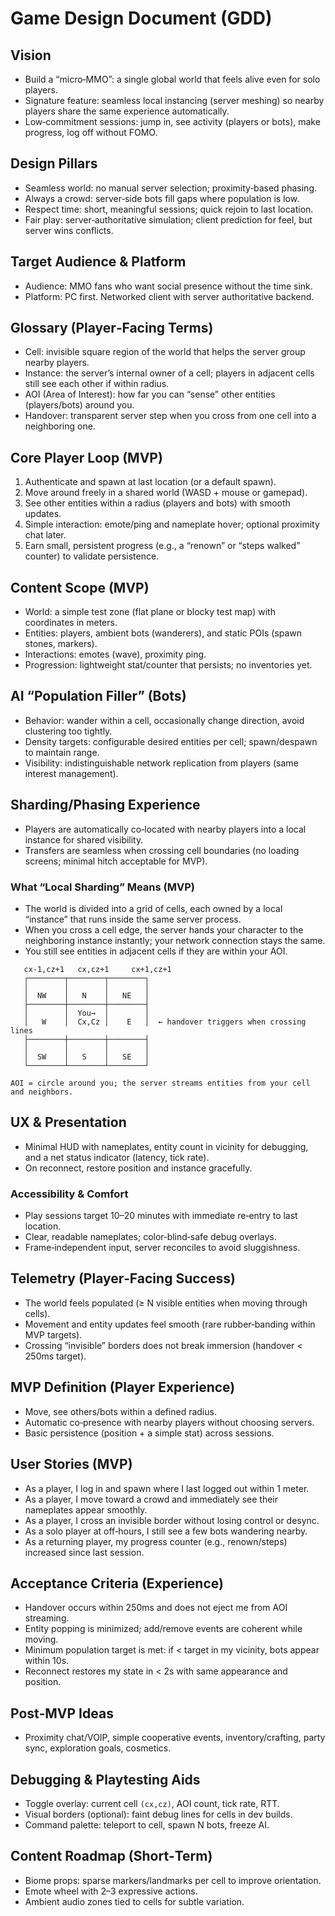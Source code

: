 # Game Design Document (GDD)

## Vision
- Build a “micro‑MMO”: a single global world that feels alive even for solo players.
- Signature feature: seamless local instancing (server meshing) so nearby players share the same experience automatically.
- Low‑commitment sessions: jump in, see activity (players or bots), make progress, log off without FOMO.

## Design Pillars
- Seamless world: no manual server selection; proximity‑based phasing.
- Always a crowd: server‑side bots fill gaps where population is low.
- Respect time: short, meaningful sessions; quick rejoin to last location.
- Fair play: server‑authoritative simulation; client prediction for feel, but server wins conflicts.

## Target Audience & Platform
- Audience: MMO fans who want social presence without the time sink.
- Platform: PC first. Networked client with server authoritative backend.

## Glossary (Player‑Facing Terms)
- Cell: invisible square region of the world that helps the server group nearby players.
- Instance: the server’s internal owner of a cell; players in adjacent cells still see each other if within radius.
- AOI (Area of Interest): how far you can “sense” other entities (players/bots) around you.
- Handover: transparent server step when you cross from one cell into a neighboring one.

## Core Player Loop (MVP)
1. Authenticate and spawn at last location (or a default spawn).
2. Move around freely in a shared world (WASD + mouse or gamepad).
3. See other entities within a radius (players and bots) with smooth updates.
4. Simple interaction: emote/ping and nameplate hover; optional proximity chat later.
5. Earn small, persistent progress (e.g., a “renown” or “steps walked” counter) to validate persistence.

## Content Scope (MVP)
- World: a simple test zone (flat plane or blocky test map) with coordinates in meters.
- Entities: players, ambient bots (wanderers), and static POIs (spawn stones, markers).
- Interactions: emotes (wave), proximity ping.
- Progression: lightweight stat/counter that persists; no inventories yet.

## AI “Population Filler” (Bots)
- Behavior: wander within a cell, occasionally change direction, avoid clustering too tightly.
- Density targets: configurable desired entities per cell; spawn/despawn to maintain range.
- Visibility: indistinguishable network replication from players (same interest management).

## Sharding/Phasing Experience
- Players are automatically co‑located with nearby players into a local instance for shared visibility.
- Transfers are seamless when crossing cell boundaries (no loading screens; minimal hitch acceptable for MVP).

### What “Local Sharding” Means (MVP)
- The world is divided into a grid of cells, each owned by a local “instance” that runs inside the same server process.
- When you cross a cell edge, the server hands your character to the neighboring instance instantly; your network connection stays the same.
- You still see entities in adjacent cells if they are within your AOI.

```
   cx-1,cz+1   cx,cz+1     cx+1,cz+1
   ┌────────┬────────┬────────┐
   │        │        │        │
   │  NW    │   N    │   NE   │
   ├────────┼────────┼────────┤
   │        │  You→  │        │
   │   W    │  Cx,Cz │    E   │  ← handover triggers when crossing lines
   ├────────┼────────┼────────┤
   │        │        │        │
   │  SW    │   S    │   SE   │
   └────────┴────────┴────────┘

AOI = circle around you; the server streams entities from your cell and neighbors.
```

## UX & Presentation
- Minimal HUD with nameplates, entity count in vicinity for debugging, and a net status indicator (latency, tick rate).
- On reconnect, restore position and instance gracefully.

### Accessibility & Comfort
- Play sessions target 10–20 minutes with immediate re‑entry to last location.
- Clear, readable nameplates; color‑blind‑safe debug overlays.
- Frame‑independent input, server reconciles to avoid sluggishness.

## Telemetry (Player‑Facing Success)
- The world feels populated (≥ N visible entities when moving through cells).
- Movement and entity updates feel smooth (rare rubber‑banding within MVP targets).
- Crossing “invisible” borders does not break immersion (handover < 250ms target).

## MVP Definition (Player Experience)
- Move, see others/bots within a defined radius.
- Automatic co‑presence with nearby players without choosing servers.
- Basic persistence (position + a simple stat) across sessions.

## User Stories (MVP)
- As a player, I log in and spawn where I last logged out within 1 meter.
- As a player, I move toward a crowd and immediately see their nameplates appear smoothly.
- As a player, I cross an invisible border without losing control or desync.
- As a solo player at off‑hours, I still see a few bots wandering nearby.
- As a returning player, my progress counter (e.g., renown/steps) increased since last session.

## Acceptance Criteria (Experience)
- Handover occurs within 250ms and does not eject me from AOI streaming.
- Entity popping is minimized; add/remove events are coherent while moving.
- Minimum population target is met: if < target in my vicinity, bots appear within 10s.
- Reconnect restores my state in < 2s with same appearance and position.

## Post‑MVP Ideas
- Proximity chat/VOIP, simple cooperative events, inventory/crafting, party sync, exploration goals, cosmetics.

## Debugging & Playtesting Aids
- Toggle overlay: current cell `(cx,cz)`, AOI count, tick rate, RTT.
- Visual borders (optional): faint debug lines for cells in dev builds.
- Command palette: teleport to cell, spawn N bots, freeze AI.

## Content Roadmap (Short‑Term)
- Biome props: sparse markers/landmarks per cell to improve orientation.
- Emote wheel with 2–3 expressive actions.
- Ambient audio zones tied to cells for subtle variation.

